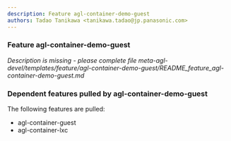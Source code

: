 ```yaml
---
description: Feature agl-container-demo-guest
authors: Tadao Tanikawa <tanikawa.tadao@jp.panasonic.com>
---
```


### Feature agl-container-demo-guest

*Description is missing - please complete file meta-agl-devel/templates/feature/agl-container-demo-guest/README_feature_agl-container-demo-guest.md*

### Dependent features pulled by agl-container-demo-guest

The following features are pulled:

* agl-container-guest
* agl-container-lxc
